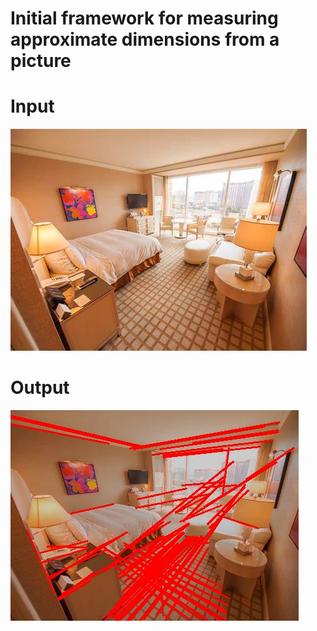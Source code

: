 # Initial framework for measuring approximate dimensions from a picture

# Input
![Input Image](./test.jpg)

# Output
![Output Image](./highlighted_edges.jpg)